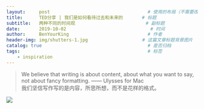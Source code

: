 ```yaml
---
layout:     post                                    # 使用的布局（不需要改）
title:      TED分享 | 我们是如何看待过去和未来的       # 标题 
subtitle:   两种不同的时间观                          # 副标题
date:       2019-10-02                               # 时间
author:     BenYourKing                             # 作者
header-img: img/shutters-1.jpg                    # 这篇文章标题背景图片
catalog: true                                       # 是否归档
tags:                                               # 标签
    - inspiration
---
```



> We believe that writing is about content, about what you want to say,     
> not about fancy formatting. —— Ulysses for Mac      
> 我们坚信写作写的是内容，所思所想，而不是花样的格式。     



![](https://ftp.bmp.ovh/imgs/2019/10/6b474525918d5070.png)








